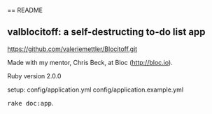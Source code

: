 == README

## valblocitoff:  a self-destructing to-do list app

https://github.com/valeriemettler/Blocitoff.git

Made with my mentor, Chris Beck, at Bloc (http://bloc.io).

Ruby version 2.0.0 

setup: 
config/application.yml
config/application.example.yml

<tt>rake doc:app</tt>.